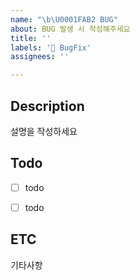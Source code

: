 ```yaml
---
name: "\b\U0001FAB2 BUG"
about: BUG 발생 시 작성해주세요
title: ''
labels: '🐞 BugFix'
assignees: ''

---
```


## Description
설명을 작성하세요


## Todo
- [ ] todo
- [ ] todo


## ETC
기타사항
